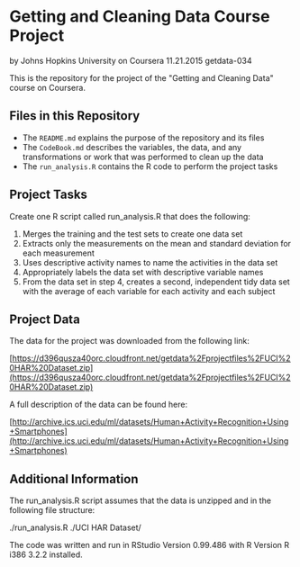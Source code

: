 # Getting and Cleaning Data Course Project 
by Johns Hopkins University on Coursera
11.21.2015 getdata-034


This is the repository for the project of the "Getting and Cleaning Data" course on Coursera.  


## Files in this Repository

* The `README.md` explains the purpose of the repository and its files
* The `CodeBook.md` describes the variables, the data, and any transformations or work that was performed to clean up the data 
* The `run_analysis.R` contains the R code to perform the project tasks 


## Project Tasks

Create one R script called run_analysis.R that does the following:

1. Merges the training and the test sets to create one data set
2. Extracts only the measurements on the mean and standard deviation for each measurement 
3. Uses descriptive activity names to name the activities in the data set
4. Appropriately labels the data set with descriptive variable names 
5. From the data set in step 4, creates a second, independent tidy data set with the average of each variable for each activity and each subject 


## Project Data

The data for the project was downloaded from the following link: 

[https://d396qusza40orc.cloudfront.net/getdata%2Fprojectfiles%2FUCI%20HAR%20Dataset.zip](https://d396qusza40orc.cloudfront.net/getdata%2Fprojectfiles%2FUCI%20HAR%20Dataset.zip)

A full description of the data can be found here:

[http://archive.ics.uci.edu/ml/datasets/Human+Activity+Recognition+Using+Smartphones](http://archive.ics.uci.edu/ml/datasets/Human+Activity+Recognition+Using+Smartphones)



## Additional Information

The run_analysis.R script assumes that the data is unzipped and in the following file structure:

./run_analysis.R
./UCI HAR Dataset/

The code was written and run in RStudio Version 0.99.486 with 
R Version R i386 3.2.2 installed.